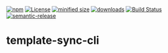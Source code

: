 [![npm](https://img.shields.io/npm/v/template-sync-cli.svg)](https://www.npmjs.com/package/template-sync-cli)
[![License](https://img.shields.io/badge/License-BSD%203--Clause-blue.svg)](https://opensource.org/licenses/BSD-3-Clause)
[![minified size](https://badgen.net/bundlephobia/min/template-sync-cli)](https://bundlephobia.com/result?p=template-sync-cli)
[![downloads](http://img.shields.io/npm/dm/template-sync-cli.svg?style=flat-square)](https://npmjs.org/package/template-sync-cli)
[![Build Status](https://travis-ci.com/template-tools/template-sync-cli.svg?branch=master)](https://travis-ci.com/template-tools/template-sync-cli)
[![semantic-release](https://img.shields.io/badge/%20%20%F0%9F%93%A6%F0%9F%9A%80-semantic--release-e10079.svg)](https://github.com/template-tools/template-sync-cli.git)
# template-sync-cli